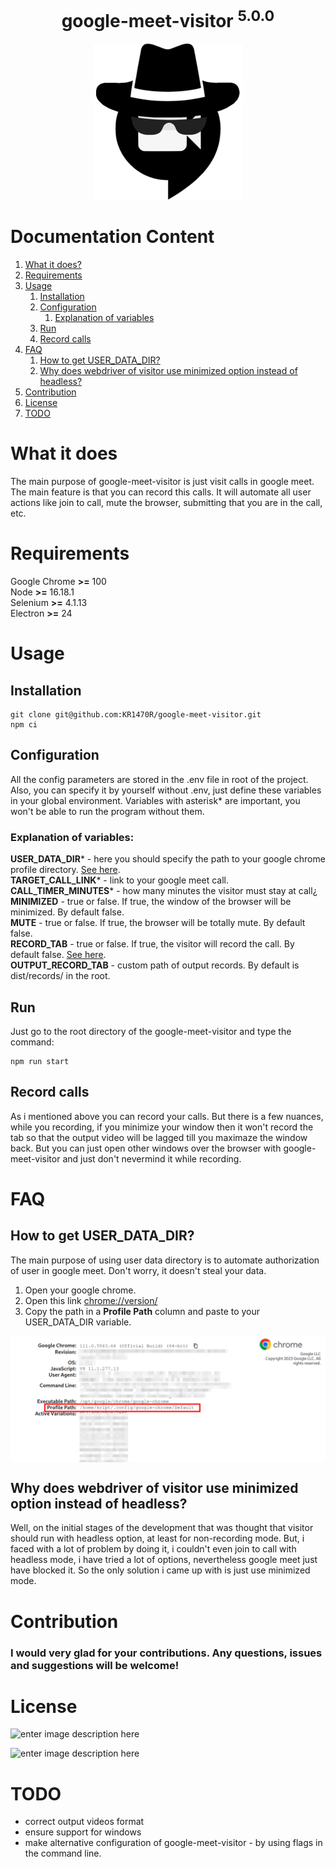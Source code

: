 <div align="center">
<h1>google-meet-visitor <sup>5.0.0</sup></h1>
<img  src="./assets/logo.png">
</div>

# Documentation Content
1. [What it does?][1]
2. [Requirements][2]
3. [Usage][3]
    1) [Installation][3.1]
    2) [Configuration][3.2]
        1) [Explanation of variables][3.2.1]
    3) [Run][3.3]
    4) [Record calls][3.4]
4. [FAQ][4]
    1) [How to get USER_DATA_DIR?][4.1]
    2) [Why does webdriver of visitor use minimized option instead of headless?][4.2]
5. [Contribution][5]
6. [License][6]
7. [TODO][7]


# What it does
The main purpose of google-meet-visitor is just visit calls in google meet. The main feature is that you can record this calls. It will automate all user actions like join to call, mute the browser, submitting that you are in the call, etc.

# Requirements
Google Chrome **>=** 100\
Node **>=** 16.18.1\
Selenium **>=** 4.1.13\
Electron **>=** 24

# Usage
## Installation
    git clone git@github.com:KR1470R/google-meet-visitor.git
    npm ci

## Configuration
All the config parameters are stored in the .env file in root of the project. Also, you can specify it by yourself without .env, just define these variables in your global environment. Variables with asterisk* are important, you won't be able to run the program without them.

### Explanation of variables:
**USER_DATA_DIR*** - here you should specify the path to your google chrome profile directory. [See here][4.1].\
**TARGET_CALL_LINK*** - link to your google meet call.\
**CALL_TIMER_MINUTES*** - how many minutes the visitor must stay at call¿\
**MINIMIZED** - true or false. If true, the window of the browser will be minimized. By default false.\
**MUTE** - true or false. If true, the browser will be totally mute. By default false.\
**RECORD_TAB** - true or false. If true, the visitor will record the call. By default false. [See here][3.4].\
**OUTPUT_RECORD_TAB** - custom path of output records. By default is dist/records/ in the root.

## Run
Just go to the root directory of the google-meet-visitor and type the command:

    npm run start

## Record calls
As i mentioned above you can record your calls. But there is a few nuances, while you recording, if you minimize your window then it won't record the tab so that the output video will be lagged till you maximaze the window back. But you can just open other windows over the browser with google-meet-visitor and just don't nevermind it while recording.

# FAQ
## How to get USER_DATA_DIR?

The main purpose of using user data directory is to automate authorization of user in google meet. Don't worry, it doesn't steal your data.
1. Open your google chrome.
2. Open this link [chrome://version/](chrome://version/)
3. Copy the path in a **Profile Path** column and paste to your USER_DATA_DIR variable.

<img align="center"  src="./assets/profile_path.png">

## Why does webdriver of visitor use minimized option instead of headless?
Well, on the initial stages of the development that was thought that visitor should run with headless option, at least for non-recording mode. But, i faced with a lot of problem by doing it, i couldn't even join to call with headless mode, i have tried a lot of options, nevertheless google meet just have blocked it. So the only solution i came up with is just use minimized mode.

# Contribution

### I would very glad for your contributions. Any questions, issues and suggestions will be welcome!
# License

![enter image description here](https://upload.wikimedia.org/wikipedia/commons/f/f8/License_icon-mit-88x31-2.svg)


![enter image description here](https://camo.githubusercontent.com/d5b96d374ea9039f533b8fbb39e8e56964e9281dbf80315b7cef7242a1a21512/68747470733a2f2f6d6972726f72732e6372656174697665636f6d6d6f6e732e6f72672f70726573736b69742f627574746f6e732f38387833312f7376672f62792d6e632e737667)

# TODO

- correct output videos format
- ensure support for windows
- make alternative configuration of google-meet-visitor - by using flags in the command line.

[1]:https://github.com/KR1470R/google-meet-visitor#what-it-does
[2]:https://github.com/KR1470R/google-meet-visitor#requirements
[3]:https://github.com/KR1470R/google-meet-visitor#usage
[3.1]:https://github.com/KR1470R/google-meet-visitor#installation
[3.2]:https://github.com/KR1470R/google-meet-visitor#configuration
[3.2.1]:https://github.com/KR1470R/google-meet-visitor#explanation-of-variables
[3.3]:https://github.com/KR1470R/google-meet-visitor#run
[3.4]:https://github.com/KR1470R/google-meet-visitor#record-calls
[4]:https://github.com/KR1470R/google-meet-visitor#faq
[4.1]:https://github.com/KR1470R/google-meet-visitor#how-to-get-user_data_dir
[4.2]:https://github.com/KR1470R/google-meet-visitor#why-does-webdriver-of-visitor-use-minimized-option-instead-of-headless
[5]:https://github.com/KR1470R/google-meet-visitor#contribution
[6]:https://github.com/KR1470R/google-meet-visitor#license
[7]:https://github.com/KR1470R/google-meet-visitor#todo